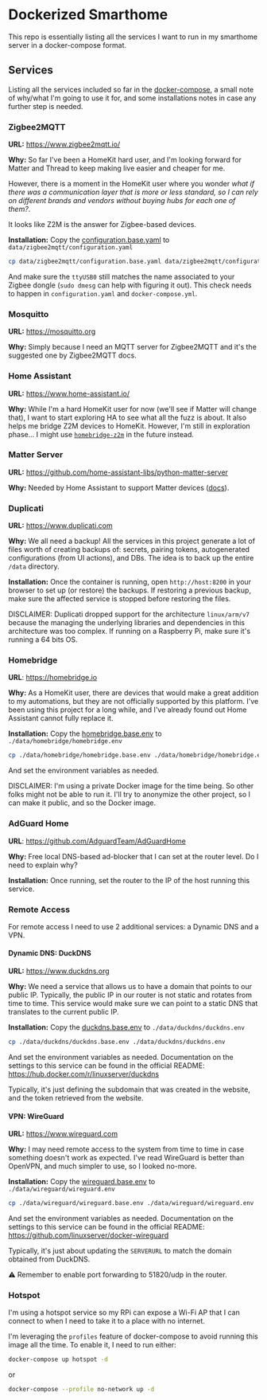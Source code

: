 # Dockerized Smarthome

This repo is essentially listing all the services I want to run in my smarthome server in a docker-compose format.

## Services

Listing all the services included so far in the [docker-compose](./docker-compose.yml), a small note of why/what I'm going to use it for, and some installations notes in case any further step is needed.

### Zigbee2MQTT

**URL:** <https://www.zigbee2mqtt.io/>

**Why:** So far I've been a HomeKit hard user, and I'm looking forward for Matter and Thread to keep making live easier and cheaper for me.

However, there is a moment in the HomeKit user where you wonder _what if there was a communication layer that is more or less standard, so
I can rely on different brands and vendors without buying hubs for each one of them?_.

It looks like Z2M is the answer for Zigbee-based devices.

**Installation:** Copy the [configuration.base.yaml](./data/zigbee2mqtt/configuration.base.yaml) to `data/zigbee2mqtt/configuration.yaml`

```bash
cp data/zigbee2mqtt/configuration.base.yaml data/zigbee2mqtt/configuration.yaml
```

And make sure the `ttyUSB0` still matches the name associated to your Zigbee dongle (`sudo dmesg` can help with figuring it out). This check needs to happen in `configuration.yaml` and `docker-compose.yml`.

### Mosquitto

**URL:** <https://mosquitto.org>

**Why:** Simply because I need an MQTT server for Zigbee2MQTT and it's the suggested one by Zigbee2MQTT docs.

### Home Assistant

**URL:** <https://www.home-assistant.io/>

**Why:** While I'm a hard HomeKit user for now (we'll see if Matter will change that), I want to start exploring HA to see what all the fuzz is about. It also helps me bridge Z2M devices to HomeKit. However, I'm still in exploration phase... I might use [`homebridge-z2m`](https://github.com/itavero/homebridge-z2m) in the future instead.

### Matter Server

**URL:** <https://github.com/home-assistant-libs/python-matter-server>

**Why:** Needed by Home Assistant to support Matter devices ([docs](https://www.home-assistant.io/integrations/matter)).

### Duplicati

**URL:** <https://www.duplicati.com>

**Why:** We all need a backup! All the services in this project generate a lot of files worth of creating backups of: secrets, pairing tokens, autogenerated configurations (from UI actions), and DBs. The idea is to back up the entire `/data` directory.

**Installation:** Once the container is running, open `http://host:8200` in your browser to set up (or restore) the backups. If restoring a previous backup, make sure the affected service is stopped before restoring the files.

DISCLAIMER: Duplicati dropped support for the architecture `linux/arm/v7` because the managing the underlying libraries and dependencies in this architecture was too complex. If running on a Raspberry Pi, make sure it's running a 64 bits OS.

### Homebridge

**URL**: <https://homebridge.io>

**Why:** As a HomeKit user, there are devices that would make a great addition to my automations, but they are not officially supported by this platform. I've been using this project for a long while, and I've already found out Home Assistant cannot fully replace it.

**Installation:** Copy the [homebridge.base.env](./data/homebridge/homebridge.base.env) to `./data/homebridge/homebridge.env`

```bash
cp ./data/homebridge/homebridge.base.env ./data/homebridge/homebridge.env
```

And set the environment variables as needed.

DISCLAIMER: I'm using a private Docker image for the time being. So other folks might not be able to run it. I'll try to anonymize the other project, so I can make it public, and so the Docker image.

### AdGuard Home

**URL**: <https://github.com/AdguardTeam/AdGuardHome>

**Why:** Free local DNS-based ad-blocker that I can set at the router level. Do I need to explain why?

**Installation:** Once running, set the router to the IP of the host running this service.

### Remote Access

For remote access I need to use 2 additional services: a Dynamic DNS and a VPN.

#### Dynamic DNS: DuckDNS

**URL:** <https://www.duckdns.org>

**Why:** We need a service that allows us to have a domain that points to our public IP. Typically, the public IP in our router is not static and rotates from time to time. This service would make sure we can point to a static DNS that translates to the current public IP.

**Installation:** Copy the [duckdns.base.env](./data/duckdns/duckdns.base.env) to `./data/duckdns/duckdns.env`

```bash
cp ./data/duckdns/duckdns.base.env ./data/duckdns/duckdns.env
```

And set the environment variables as needed. Documentation on the settings to this service can be found in the official README: <https://hub.docker.com/r/linuxserver/duckdns>

Typically, it's just defining the subdomain that was created in the website, and the token retrieved from the website.

#### VPN: WireGuard

**URL:** <https://www.wireguard.com>

**Why:** I may need remote access to the system from time to time in case something doesn't work as expected. I've read WireGuard is better than OpenVPN, and much simpler to use, so I looked no-more.

**Installation:** Copy the [wireguard.base.env](./data/wireguard/wireguard.base.env) to `./data/wireguard/wireguard.env`

```bash
cp ./data/wireguard/wireguard.base.env ./data/wireguard/wireguard.env
```

And set the environment variables as needed. Documentation on the settings to this service can be found in the official README: <https://github.com/linuxserver/docker-wireguard>

Typically, it's just about updating the `SERVERURL` to match the domain obtained from DuckDNS.

:warning: Remember to enable port forwarding to 51820/udp in the router.

### Hotspot

I'm using a hotspot service so my RPi can expose a Wi-Fi AP that I can connect to when I need to take it to a place with no internet.

I'm leveraging the `profiles` feature of docker-compose to avoid running this image all the time. To enable it, I need to run either:

```bash
docker-compose up hotspot -d
```

or

```bash
docker-compose --profile no-network up -d
```
